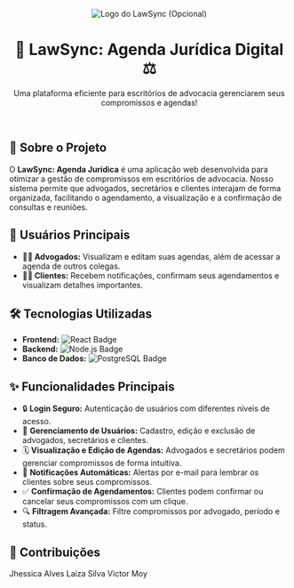 <p align="center">
  <img src="https://via.placeholder.com/150?text=LawSync" alt="Logo do LawSync (Opcional)">
</p>

<h1 align="center">📅 LawSync: Agenda Jurídica Digital ⚖️</h1>

<p align="center">
  Uma plataforma eficiente para escritórios de advocacia gerenciarem seus compromissos e agendas!
</p>

<br>

## 🚀 Sobre o Projeto

O **LawSync: Agenda Jurídica** é uma aplicação web desenvolvida para otimizar a gestão de compromissos em escritórios de advocacia. Nosso sistema permite que advogados, secretários e clientes interajam de forma organizada, facilitando o agendamento, a visualização e a confirmação de consultas e reuniões.

## 🎯 Usuários Principais

* **👩‍⚖️ Advogados:** Visualizam e editam suas agendas, além de acessar a agenda de outros colegas.
* **🧑‍⚖️ Clientes:** Recebem notificações, confirmam seus agendamentos e visualizam detalhes importantes.

## 🛠️ Tecnologias Utilizadas

* **Frontend:** <img src="https://img.shields.io/badge/React-20232A?style=for-the-badge&logo=react&logoColor=61DAFB" alt="React Badge">
* **Backend:** <img src="https://img.shields.io/badge/Node.js-339933?style=for-the-badge&logo=nodedotjs&logoColor=white" alt="Node.js Badge">
* **Banco de Dados:** <img src="https://img.shields.io/badge/PostgreSQL-316192?style=for-the-badge&logo=postgresql&logoColor=white" alt="PostgreSQL Badge">

## ✨ Funcionalidades Principais

* 🔒 **Login Seguro:** Autenticação de usuários com diferentes níveis de acesso.
* 👤 **Gerenciamento de Usuários:** Cadastro, edição e exclusão de advogados, secretários e clientes.
* 🗓️ **Visualização e Edição de Agendas:** Advogados e secretários podem gerenciar compromissos de forma intuitiva.
* 🔔 **Notificações Automáticas:** Alertas por e-mail para lembrar os clientes sobre seus compromissos.
* ✅ **Confirmação de Agendamentos:** Clientes podem confirmar ou cancelar seus compromissos com um clique.
* 🔍 **Filtragem Avançada:** Filtre compromissos por advogado, período e status.

## 🤝 Contribuições

Jhessica Alves
Laíza Silva
Victor Moy
